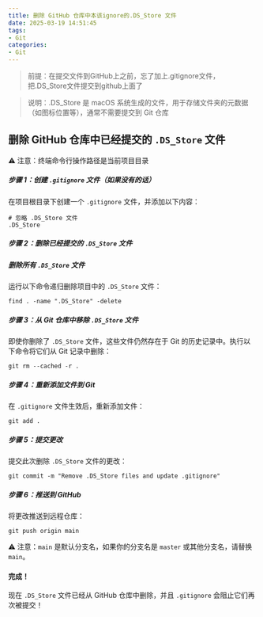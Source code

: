 ```yaml
---
title: 删除 GitHub 仓库中本该ignore的.DS_Store 文件
date: 2025-03-19 14:51:45
tags:
- Git
categories: 
- Git
---
```


> 前提：在提交文件到GitHub上之前，忘了加上.gitignore文件，把.DS_Store文件提交到github上面了

> 说明：.DS_Store 是 macOS 系统生成的文件，用于存储文件夹的元数据（如图标位置等），通常不需要提交到 Git 仓库

## 删除 GitHub 仓库中已经提交的 `.DS_Store` 文件

⚠️ 注意：终端命令行操作路径是当前项目目录

##### **步骤 1：创建 `.gitignore` 文件（如果没有的话）**

在项目根目录下创建一个 `.gitignore` 文件，并添加以下内容：

```
# 忽略 .DS_Store 文件
.DS_Store
```

##### **步骤 2：删除已经提交的 `.DS_Store` 文件**

#####  删除所有 `.DS_Store` 文件
 运行以下命令递归删除项目中的 `.DS_Store` 文件：

```
find . -name ".DS_Store" -delete
```

##### **步骤 3：从 Git 仓库中移除 `.DS_Store` 文件**

即使你删除了 `.DS_Store` 文件，这些文件仍然存在于 Git 的历史记录中。执行以下命令将它们从 Git 记录中删除：

```
git rm --cached -r .
```

##### **步骤 4：重新添加文件到 Git**

在 `.gitignore` 文件生效后，重新添加文件：

```
git add .
```

##### **步骤 5：提交更改**

提交此次删除 `.DS_Store` 文件的更改：

```
git commit -m "Remove .DS_Store files and update .gitignore"
```

##### **步骤 6：推送到 GitHub**

将更改推送到远程仓库：

```
git push origin main
```

⚠️ 注意：`main` 是默认分支名，如果你的分支名是 `master` 或其他分支名，请替换 `main`。

#### **完成！**

现在 `.DS_Store` 文件已经从 GitHub 仓库中删除，并且 `.gitignore` 会阻止它们再次被提交！
